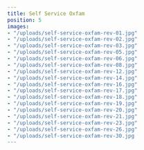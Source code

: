 ```yaml
---
title: Self Service Oxfam
position: 5
images:
- "/uploads/self-service-oxfam-rev-01.jpg"
- "/uploads/self-service-oxfam-rev-02.jpg"
- "/uploads/self-service-oxfam-rev-03.jpg"
- "/uploads/self-service-oxfam-rev-05.jpg"
- "/uploads/self-service-oxfam-rev-06.jpg"
- "/uploads/self-service-oxfam-rev-08.jpg"
- "/uploads/self-service-oxfam-rev-12.jpg"
- "/uploads/self-service-oxfam-rev-14.jpg"
- "/uploads/self-service-oxfam-rev-16.jpg"
- "/uploads/self-service-oxfam-rev-17.jpg"
- "/uploads/self-service-oxfam-rev-18.jpg"
- "/uploads/self-service-oxfam-rev-19.jpg"
- "/uploads/self-service-oxfam-rev-20.jpg"
- "/uploads/self-service-oxfam-rev-21.jpg"
- "/uploads/self-service-oxfam-rev-23.jpg"
- "/uploads/self-service-oxfam-rev-26.jpg"
- "/uploads/self-service-oxfam-rev-30.jpg
---
```


